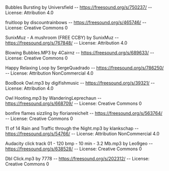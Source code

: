 Bubbles Bursting by Universfield -- https://freesound.org/s/750237/ -- License: Attribution 4.0

fruitloop by discountrainbows -- https://freesound.org/s/465746/ -- License: Creative Commons 0

SunixMuz - A mushroom (FREE CCBY) by SunixMuz -- https://freesound.org/s/767848/ -- License: Attribution 4.0

Blowing Bubbles.MP3 by 4Cairnz -- https://freesound.org/s/689633/ -- License: Creative Commons 0

Happy Relaxing Loop by SergeQuadrado -- https://freesound.org/s/786250/ -- License: Attribution NonCommercial 4.0

BooBook Owl.mp3 by digifishmusic -- https://freesound.org/s/39321/ -- License: Attribution 4.0

Owl Hooting.mp3 by WanderingLeprechaun -- https://freesound.org/s/668709/ -- License: Creative Commons 0

bonfire flames sizzling by florianreichelt -- https://freesound.org/s/563764/ -- License: Creative Commons 0

11 of 14 Rain and Traffic through the Night.mp3 by klankschap -- https://freesound.org/s/54766/ -- License: Attribution NonCommercial 4.0

Audacity click track 01 - 120 bmp - 10 min - 3.2 Mb.mp3 by Leo9geo -- https://freesound.org/s/638528/ -- License: Creative Commons 0

Dbl Click.mp3 by 7778 -- https://freesound.org/s/202312/ -- License: Creative Commons 0